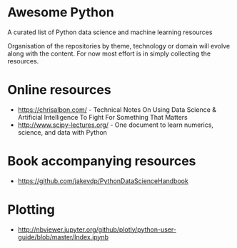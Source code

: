 # Awesome Python
A curated list of Python data science and machine learning resources

Organisation of the repositories by theme, technology or domain will evolve along with the content. For now most effort is in simply collecting the resources.

# Online resources
* https://chrisalbon.com/ - Technical Notes On Using Data Science & Artificial Intelligence To Fight For Something That Matters
* http://www.scipy-lectures.org/ - One document to learn numerics, science, and data with Python

# Book accompanying resources
* https://github.com/jakevdp/PythonDataScienceHandbook

# Plotting
* http://nbviewer.jupyter.org/github/plotly/python-user-guide/blob/master/Index.ipynb
